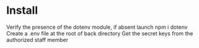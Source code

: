 # Install

Verify the presence of the dotenv module, if absent launch npm i dotenv
Create a .env file at the root of back directory
Get the secret keys from the authorized staff member
